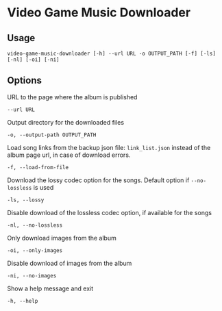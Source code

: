 # Video Game Music Downloader

## Usage

``` Shell
video-game-music-downloader [-h] --url URL -o OUTPUT_PATH [-f] [-ls] [-nl] [-oi] [-ni]
```

## Options

URL to the page where the album is published

``` Shell
--url URL
```

Output directory for the downloaded files

``` Shell
-o, --output-path OUTPUT_PATH
```

Load song links from the backup json file: `link_list.json` instead of the album page url, in case of download errors.

``` Shell
-f, --load-from-file
```

Download the lossy codec option for the songs. Default option if `--no-lossless` is used

``` Shell
-ls, --lossy
```

Disable download of the lossless codec option, if available for the songs

``` Shell
-nl, --no-lossless
```

Only download images from the album

``` Shell
-oi, --only-images
```

Disable download of images from the album

``` Shell
-ni, --no-images
```

Show a help message and exit

``` Shell
-h, --help
```
